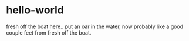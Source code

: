 # hello-world
fresh off the boat here..
put an oar in the water, now probably like a good couple feet from fresh off the boat.
